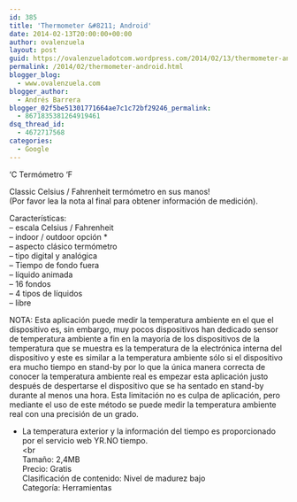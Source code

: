 ```yaml
---
id: 385
title: 'Thermometer &#8211; Android'
date: 2014-02-13T20:00:00+00:00
author: ovalenzuela
layout: post
guid: https://ovalenzueladotcom.wordpress.com/2014/02/13/thermometer-android
permalink: /2014/02/thermometer-android.html
blogger_blog:
  - www.ovalenzuela.com
blogger_author:
  - Andrés Barrera
blogger_02f5be51301771664ae7c1c72bf29246_permalink:
  - 8671835381264919461
dsq_thread_id:
  - 4672717568
categories:
  - Google
---
```

&#8216;C Termómetro &#8216;F

Classic Celsius / Fahrenheit termómetro en sus manos!  
(Por favor lea la nota al final para obtener información de medición).

Características:  
&#8211; escala Celsius / Fahrenheit  
&#8211; indoor / outdoor opción *  
&#8211; aspecto clásico termómetro  
&#8211; tipo digital y analógica  
&#8211; Tiempo de fondo fuera  
&#8211; líquido animada  
&#8211; 16 fondos  
&#8211; 4 tipos de líquidos  
&#8211; libre

NOTA: Esta aplicación puede medir la temperatura ambiente en el que el dispositivo es, sin embargo, muy pocos dispositivos han dedicado sensor de temperatura ambiente a fin en la mayoría de los dispositivos de la temperatura que se muestra es la temperatura de la electrónica interna del dispositivo y este es similar a la temperatura ambiente sólo si el dispositivo era mucho tiempo en stand-by por lo que la única manera correcta de conocer la temperatura ambiente real es empezar esta aplicación justo después de despertarse el dispositivo que se ha sentado en stand-by durante al menos una hora. Esta limitación no es culpa de aplicación, pero mediante el uso de este método se puede medir la temperatura ambiente real con una precisión de un grado.

* La temperatura exterior y la información del tiempo es proporcionado por el servicio web YR.NO tiempo.  
<br  
Tamaño: 2,4MB  
Precio: Gratis  
Clasificación de contenido: Nivel de madurez bajo  
Categoría: Herramientas